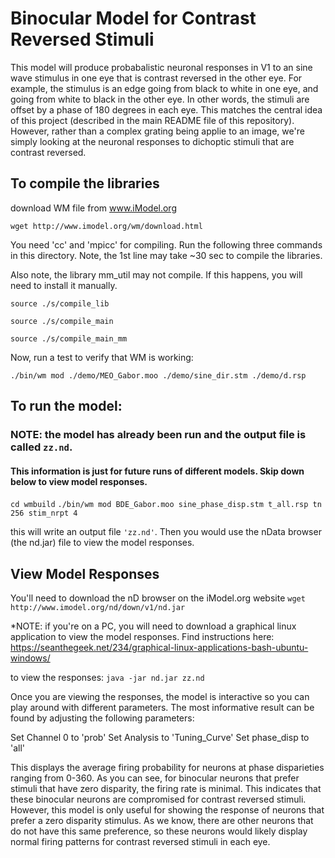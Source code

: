 # Binocular Model for Contrast Reversed Stimuli

This model will produce probabalistic neuronal responses in V1 to an sine wave stimulus in one eye that is contrast reversed in the other eye. For example, the stimulus is an edge going from black to white in one eye, and going from white to black in the other eye. In other words, the stimuli are offset by a phase of 180 degrees in each eye. This matches the central idea of this project (described in the main README file of this repository). However, rather than a complex grating being applie to an image, we're simply looking at the neuronal responses to dichoptic stimuli that are contrast reversed.

## To compile the libraries

download WM file from www.iModel.org

`wget http://www.imodel.org/wm/download.html`


You need 'cc' and 'mpicc' for compiling.
Run the following three commands in this directory.
Note, the 1st line may take ~30 sec to compile the libraries.

Also note, the library mm_util may not compile. If this happens,
you will need to install it manually.

  `source ./s/compile_lib`
  
  `source ./s/compile_main`
  
  `source ./s/compile_main_mm`

Now, run a test to verify that WM is working:

  `./bin/wm mod ./demo/MEO_Gabor.moo ./demo/sine_dir.stm ./demo/d.rsp`


## To run the model: 
### NOTE: the model has already been run and the output file is called `zz.nd`. 
#### This information is just for future runs of different models. Skip down below to view model responses.

`cd wmbuild`
`./bin/wm mod BDE_Gabor.moo sine_phase_disp.stm t_all.rsp tn 256 stim_nrpt 4`

this will write an output file `'zz.nd'`. Then you would use the nData browser (the nd.jar)
file to view the model responses. 

## View Model Responses

You'll need to download the nD browser on the iModel.org website
`wget http://www.imodel.org/nd/down/v1/nd.jar`

*NOTE: if you're on a PC, you will need to download a graphical linux application
to view the model responses. Find instructions here: https://seanthegeek.net/234/graphical-linux-applications-bash-ubuntu-windows/

to view the responses:
`java -jar nd.jar zz.nd`

Once you are viewing the responses, the model is interactive so you can play around with 
different parameters. The most informative result can be found by adjusting the following 
parameters: 

Set Channel 0 to 'prob'
Set Analysis to 'Tuning_Curve'
Set phase_disp to 'all'

This displays the average firing probability for neurons at phase disparieties ranging from 
0-360. As you can see, for binocular neurons that prefer stimuli that have zero disparity, the firing rate is minimal. This indicates that these binocular neurons are compromised for contrast reversed stimuli. However, this model is only useful for showing the response of neurons that prefer a zero disparity stimulus. As we know, there are other neurons that do not have this same preference, so these neurons would likely display normal firing patterns for contrast reversed stimuli in each eye.   

